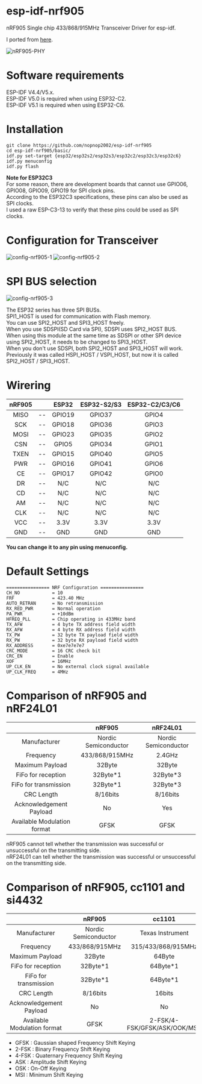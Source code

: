 # esp-idf-nrf905
nRF905 Single chip 433/868/915MHz Transceiver Driver for esp-idf.   

I ported from [here](https://github.com/ZakKemble/nRF905-arduino).   

![nRF905-PHY](https://user-images.githubusercontent.com/6020549/154829949-f2bd4d74-f287-42ae-9f1c-29da57b3d580.JPG)


# Software requirements
ESP-IDF V4.4/V5.x.   
ESP-IDF V5.0 is required when using ESP32-C2.   
ESP-IDF V5.1 is required when using ESP32-C6.   


# Installation
```Shell
git clone https://github.com/nopnop2002/esp-idf-nrf905
cd esp-idf-nrf905/basic/
idf.py set-target {esp32/esp32s2/esp32s3/esp32c2/esp32c3/esp32c6}
idf.py menuconfig
idf.py flash
```

__Note for ESP32C3__   
For some reason, there are development boards that cannot use GPIO06, GPIO08, GPIO09, GPIO19 for SPI clock pins.   
According to the ESP32C3 specifications, these pins can also be used as SPI clocks.   
I used a raw ESP-C3-13 to verify that these pins could be used as SPI clocks.   

# Configuration for Transceiver   

![config-nrf905-1](https://user-images.githubusercontent.com/6020549/154828765-9a272831-a2fa-433f-8774-3ce265eecbc5.jpg)
![config-nrf905-2](https://user-images.githubusercontent.com/6020549/168008179-d506d2f7-222a-4937-a3f2-133459ec15c9.jpg)

# SPI BUS selection   
![config-nrf905-3](https://user-images.githubusercontent.com/6020549/168008211-99c7da69-759a-4235-bdab-bc0d9d8563f0.jpg)

The ESP32 series has three SPI BUSs.   
SPI1_HOST is used for communication with Flash memory.   
You can use SPI2_HOST and SPI3_HOST freely.   
When you use SDSPI(SD Card via SPI), SDSPI uses SPI2_HOST BUS.   
When using this module at the same time as SDSPI or other SPI device using SPI2_HOST, it needs to be changed to SPI3_HOST.   
When you don't use SDSPI, both SPI2_HOST and SPI3_HOST will work.   
Previously it was called HSPI_HOST / VSPI_HOST, but now it is called SPI2_HOST / SPI3_HOST.   

# Wirering

|nRF905||ESP32|ESP32-S2/S3|ESP32-C2/C3/C6|
|:-:|:-:|:-:|:-:|:-:|
|MISO|--|GPIO19|GPIO37|GPIO4|
|SCK|--|GPIO18|GPIO36|GPIO3|
|MOSI|--|GPIO23|GPIO35|GPIO2|
|CSN|--|GPIO5|GPIO34|GPIO1|
|TXEN|--|GPIO15|GPIO40|GPIO5|
|PWR|--|GPIO16|GPIO41|GPIO6|
|CE|--|GPIO17|GPIO42|GPIO0|
|DR|--|N/C|N/C|N/C|
|CD|--|N/C|N/C|N/C|
|AM|--|N/C|N/C|N/C|
|CLK|--|N/C|N/C|N/C|
|VCC|--|3.3V|3.3V|3.3V|
|GND|--|GND|GND|GND|

__You can change it to any pin using menuconfig.__   

# Default Settings
```
================ NRF Configuration ================
CH_NO            = 10
FRF              = 423.40 MHz
AUTO_RETRAN      = No retransmission
RX_RED_PWR       = Normal operation
PA_PWR           = +10dBm
HFREQ_PLL        = Chip operating in 433MHz band
TX_AFW           = 4 byte TX address field width
RX_AFW           = 4 byte RX address field width
TX_PW            = 32 byte TX payload field width
RX_PW            = 32 byte RX payload field width
RX_ADDRESS       = 0xe7e7e7e7
CRC_MODE         = 16 CRC check bit
CRC_EN           = Enable
XOF              = 16MHz
UP_CLK_EN        = No external clock signal available
UP_CLK_FREQ      = 4MHz
```

# Comparison of nRF905 and nRF24L01
||nRF905|nRF24L01|
|:-:|:-:|:-:|
|Manufacturer|Nordic Semiconductor|Nordic Semiconductor|
|Frequency|433/868/915MHz|2.4GHz|
|Maximum Payload|32Byte|32Byte|
|FiFo for reception|32Byte*1|32Byte*3|
|FiFo for transmission|32Byte*1|32Byte*3|
|CRC Length|8/16bits|8/16bits|
|Acknowledgement Payload|No|Yes|
|Available Modulation format|GFSK|GFSK|

nRF905 cannot tell whether the transmission was successful or unsuccessful on the transmitting side.   
nRF24L01 can tell whether the transmission was successful or unsuccessful on the transmitting side.   

# Comparison of nRF905, cc1101 and si4432
||nRF905|cc1101|si4432|
|:-:|:-:|:-:|:-:|
|Manufacturer|Nordic Semiconductor|Texas Instrument|Silicon Labs|
|Frequency|433/868/915MHz|315/433/868/915MHz|315/433/868/915MHz|
|Maximum Payload|32Byte|64Byte|64Byte|
|FiFo for reception|32Byte*1|64Byte*1|64Byte*1|
|FiFo for transmission|32Byte*1|64Byte*1|64Byte*1|
|CRC Length|8/16bits|16bits|8/16bits|
|Acknowledgement Payload|No|No|No|
|Available Modulation format|GFSK|2-FSK/4-FSK/GFSK/ASK/OOK/MSK|FSK/GFSK/OOK|

- GFSK  : Gaussian shaped Frequency Shift Keying
- 2-FSK : Binary Frequency Shift Keying
- 4-FSK : Quaternary Frequency Shift Keying
- ASK   : Amplitude Shift Keying
- OSK   : On-Off Keying
- MSI   : Minimum Shift Keying

